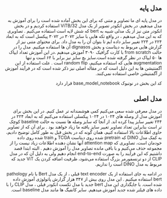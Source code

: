 <h2 style="direction:rtl;">مدل پایه</h2>
<div style="direction:rtl;">
  در مدل پایه ای ما تصاویر و متنی که برای این بخش آماده شده است را برای آموزش به مدل میدهیم. در بخش انکودر تصویر از یک مدل ViTB/32 استفاده کردیم و در بخش انکودر متن نیز از یک مدلی شبیه به bert که شش لایه است استفاده می‌کنیم . تصاویری که به این مدل میدهیم ، در واقع تکه هایی با سایز ۳۰۷۲ در ۳۰۷۲ پیکسل است که به ابعاد ۲۲۴ در ۲۲۴ تغییر سایز داده ایم تا بتوان آن را به مدل داد. برای محتوای متنی نیز از گزارش هایی مربوط به دیتاست و بخش dignasos آن ها استفاده میکنیم. مدل را در حالت from scratch 
با کارت گرافیک ۳۰۹۰ آموزش میدهیم .در این آموزش تعداد ایپاک ها ۵۰ ایپاک در نظر گرفته شده است.سایز بچ سایز نیز برابر با ۶۴ است و تنها augmentation هایی که استفاده میکنیم، random flip  است . علت استفاده از این آگمنتیشن ها به این دلیل است که در مقاله اصلی نیز ذکر شده است که در فرآیند آموزش از آگمنتیشن خاصی استفاده نمی‌کنند.

کد این بخش در نوتبوک base_model_notebook قرار دارد
</div>

<h2 style="direction:rtl;">مدل اصلی</h2>
<div style="direction:rtl;">


در مدل معرفی شده سعی می‌کنیم کمی هوشمندانه تر عمل کنیم. در این بخش برای آموزش مدل از وصله های ۱۰۲۴ در ۱۰۲۴ پیکسلی استفاده می‌کنیم که به ابعاد ۲۲۴ در ۲۴۴ تغییر سایز پیدا کرده اند. از آنجا که سایز وصله ها نسبت به حالت baseline کوچک تر است بنابراین تعداد تصاویر تغییر سایز یافته ما زیاد خواهند بود . برای آن که از تصاویر حاوی اطلاعات بالا استفاده کنیم، همان گونه که در بخش قبل به طور کامل توضیح دادیم، به کمک مدل DINO که pretrain شده روی دیتاست TCGA و train شده روی داده خودمان است، تصاویری که attention map آنها نشان دهنده اطلاعات زیاد نیست را از مجموعه حذف می‌کنیم و با باقی مانده تصاویر مدل را آموزش دهیم . البته ابتدا قصد داشتیم که این فرآیند را به صورت end-to-end انجام دهیم ولی به دلیل آن که در مدل CLIP از دو ترنسفورمر بزرگ استفاده می‌شود، ظرفیت اضافه کردن یک ViT جدید که مربوط به مدل DINO است را نداریم. 

در ادامه به جای استفاده از یک text encoder قبلی ، از یک مدل Bert با نام pathology bert استفاده میکنیم . این مدل روی بیش از ۳۴۷ هزار گزارش پاتولوژی آموزش داده شده است. با جایگذاری این مدل bert جدید با مدل تکست انکودر قبلی ، مدل CLIP را با داده های فیلتر شده جدید آموزش میدهیم. سایر کانفیگ ها مانند مدل baseline است.

  </div>
